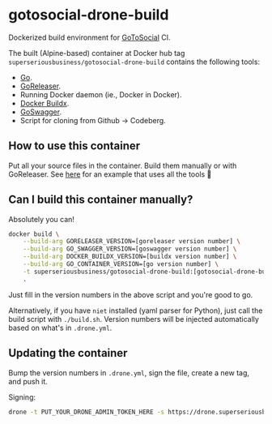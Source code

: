# gotosocial-drone-build

Dockerized build environment for [GoToSocial](https://github.com/superseriousbusiness/gotosocial) CI.

The built (Alpine-based) container at Docker hub tag `superseriousbusiness/gotosocial-drone-build` contains the following tools:

- [Go](https://go.dev/).
- [GoReleaser](https://github.com/goreleaser/goreleaser).
- Running Docker daemon (ie., Docker in Docker).
- [Docker Buildx](https://github.com/docker/buildx).
- [GoSwagger](https://github.com/go-swagger/go-swagger).
- Script for cloning from Github -> Codeberg.

## How to use this container

Put all your source files in the container. Build them manually or with GoReleaser. See [here](https://github.com/superseriousbusiness/gotosocial/blob/main/.drone.yml) for an example that uses all the tools 🦥

## Can I build this container manually?

Absolutely you can!

```bash
docker build \
    --build-arg GORELEASER_VERSION=[goreleaser version number] \
    --build-arg GO_SWAGGER_VERSION=[goswagger version number] \
    --build-arg DOCKER_BUILDX_VERSION=[buildx version number] \
    --build-arg GO_CONTAINER_VERSION=[go version number] \
    -t superseriousbusiness/gotosocial-drone-build:[gotosocial-drone-build version number] \
    .
```

Just fill in the version numbers in the above script and you're good to go.

Alternatively, if you have `niet` installed (yaml parser for Python), just call the build script with `./build.sh`. Version numbers will be injected automatically based on what's in `.drone.yml`.

## Updating the container

Bump the version numbers in `.drone.yml`, sign the file, create a new tag, and push it.

Signing:

```bash
drone -t PUT_YOUR_DRONE_ADMIN_TOKEN_HERE -s https://drone.superseriousbusiness.org sign superseriousbusiness/gotosocial-drone-build --save
```
